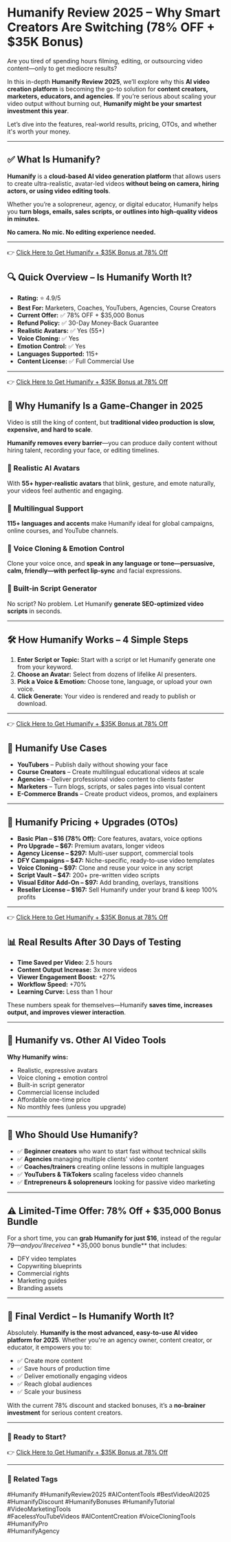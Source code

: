 # Humanify Review 2025 – Why Smart Creators Are Switching (78% OFF + $35K Bonus)

Are you tired of spending hours filming, editing, or outsourcing video content—only to get mediocre results?

In this in-depth **Humanify Review 2025**, we’ll explore why this **AI video creation platform** is becoming the go-to solution for **content creators, marketers, educators, and agencies**. If you’re serious about scaling your video output without burning out, **Humanify might be your smartest investment this year**.

Let’s dive into the features, real-world results, pricing, OTOs, and whether it's worth your money.

---

## ✅ What Is Humanify?

**Humanify** is a **cloud-based AI video generation platform** that allows users to create ultra-realistic, avatar-led videos **without being on camera, hiring actors, or using video editing tools**.

Whether you’re a solopreneur, agency, or digital educator, Humanify helps you **turn blogs, emails, sales scripts, or outlines into high-quality videos in minutes.**

**No camera. No mic. No editing experience needed.**

---
👉 [Click Here to Get Humanify + $35K Bonus at 78% Off](https://gloriareview.com/humanify-review/)

## 🔍 Quick Overview – Is Humanify Worth It?

- **Rating:** ⭐ 4.9/5  
- **Best For:** Marketers, Coaches, YouTubers, Agencies, Course Creators  
- **Current Offer:** ✅ 78% OFF + $35,000 Bonus  
- **Refund Policy:** ✅ 30-Day Money-Back Guarantee  
- **Realistic Avatars:** ✅ Yes (55+)  
- **Voice Cloning:** ✅ Yes  
- **Emotion Control:** ✅ Yes  
- **Languages Supported:** 115+  
- **Content License:** ✅ Full Commercial Use  

---
👉 [Click Here to Get Humanify + $35K Bonus at 78% Off](https://gloriareview.com/humanify-review/)

## 🚀 Why Humanify Is a Game-Changer in 2025

Video is still the king of content, but **traditional video production is slow, expensive, and hard to scale**.

**Humanify removes every barrier**—you can produce daily content without hiring talent, recording your face, or editing timelines.

### 🔹 Realistic AI Avatars

With **55+ hyper-realistic avatars** that blink, gesture, and emote naturally, your videos feel authentic and engaging.

### 🔹 Multilingual Support

**115+ languages and accents** make Humanify ideal for global campaigns, online courses, and YouTube channels.

### 🔹 Voice Cloning & Emotion Control

Clone your voice once, and **speak in any language or tone—persuasive, calm, friendly—with perfect lip-sync** and facial expressions.

### 🔹 Built-in Script Generator

No script? No problem. Let Humanify **generate SEO-optimized video scripts** in seconds.

---

## 🛠️ How Humanify Works – 4 Simple Steps

1. **Enter Script or Topic:** Start with a script or let Humanify generate one from your keyword.  
2. **Choose an Avatar:** Select from dozens of lifelike AI presenters.  
3. **Pick a Voice & Emotion:** Choose tone, language, or upload your own voice.  
4. **Click Generate:** Your video is rendered and ready to publish or download.

---
👉 [Click Here to Get Humanify + $35K Bonus at 78% Off](https://gloriareview.com/humanify-review/)

## 💼 Humanify Use Cases

- **YouTubers** – Publish daily without showing your face  
- **Course Creators** – Create multilingual educational videos at scale  
- **Agencies** – Deliver professional video content to clients faster  
- **Marketers** – Turn blogs, scripts, or sales pages into visual content  
- **E-Commerce Brands** – Create product videos, promos, and explainers  

---

## 💸 Humanify Pricing + Upgrades (OTOs)

- **Basic Plan – $16 (78% Off):** Core features, avatars, voice options  
- **Pro Upgrade – $67:** Premium avatars, longer videos  
- **Agency License – $297:** Multi-user support, commercial tools  
- **DFY Campaigns – $47:** Niche-specific, ready-to-use video templates  
- **Voice Cloning – $97:** Clone and reuse your voice in any script  
- **Script Vault – $47:** 200+ pre-written video scripts  
- **Visual Editor Add-On – $97:** Add branding, overlays, transitions  
- **Reseller License – $167:** Sell Humanify under your brand & keep 100% profits  

---
👉 [Click Here to Get Humanify + $35K Bonus at 78% Off](https://gloriareview.com/humanify-review/)

## 📊 Real Results After 30 Days of Testing

- **Time Saved per Video:** 2.5 hours  
- **Content Output Increase:** 3x more videos  
- **Viewer Engagement Boost:** +27%  
- **Workflow Speed:** +70%  
- **Learning Curve:** Less than 1 hour  

These numbers speak for themselves—Humanify **saves time, increases output, and improves viewer interaction**.

---

## 🧠 Humanify vs. Other AI Video Tools

**Why Humanify wins:**

- Realistic, expressive avatars  
- Voice cloning + emotion control  
- Built-in script generator  
- Commercial license included  
- Affordable one-time price  
- No monthly fees (unless you upgrade)

---

## 👥 Who Should Use Humanify?

- ✅ **Beginner creators** who want to start fast without technical skills  
- ✅ **Agencies** managing multiple clients' video content  
- ✅ **Coaches/trainers** creating online lessons in multiple languages  
- ✅ **YouTubers & TikTokers** scaling faceless video channels  
- ✅ **Entrepreneurs & solopreneurs** looking for passive video marketing  

---

## ⚠️ Limited-Time Offer: 78% Off + $35,000 Bonus Bundle

For a short time, you can **grab Humanify for just $16**, instead of the regular $79—and you’ll receive a **$35,000 bonus bundle** that includes:

- DFY video templates  
- Copywriting blueprints  
- Commercial rights  
- Marketing guides  
- Branding assets  

---

## 🏁 Final Verdict – Is Humanify Worth It?

Absolutely. **Humanify is the most advanced, easy-to-use AI video platform for 2025**. Whether you're an agency owner, content creator, or educator, it empowers you to:

- ✅ Create more content  
- ✅ Save hours of production time  
- ✅ Deliver emotionally engaging videos  
- ✅ Reach global audiences  
- ✅ Scale your business  

With the current 78% discount and stacked bonuses, it’s a **no-brainer investment** for serious content creators.

---

### 🎯 Ready to Start?  
👉 [Click Here to Get Humanify + $35K Bonus at 78% Off](https://gloriareview.com/humanify-review/)

---

### 📌 Related Tags  
#Humanify #HumanifyReview2025 #AIContentTools #BestVideoAI2025  
#HumanifyDiscount #HumanifyBonuses #HumanifyTutorial #VideoMarketingTools  
#FacelessYouTubeVideos #AIContentCreation #VoiceCloningTools #HumanifyPro  
#HumanifyAgency  

